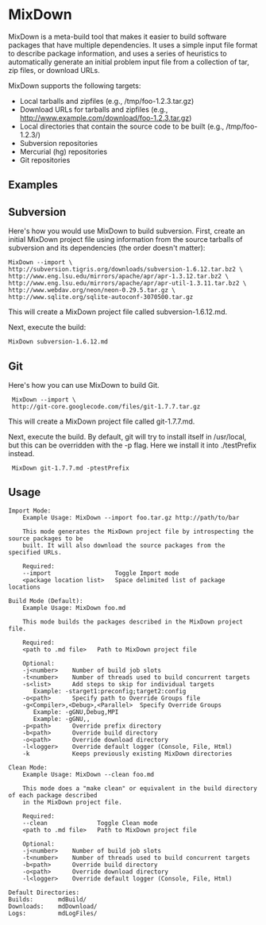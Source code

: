 MixDown
=======

MixDown is a meta-build tool that makes it easier to build software packages that have multiple dependencies. It uses a simple input file format to describe package information, and uses a series of heuristics to automatically generate an initial problem input file from a collection of tar, zip files, or download URLs.

MixDown supports the following targets:

 * Local tarballs and zipfiles (e.g., /tmp/foo-1.2.3.tar.gz)
 * Download URLs for tarballs and zipfiles (e.g., http://www.example.com/download/foo-1.2.3.tar.gz)
 * Local directories that contain the source code to be built (e.g., /tmp/foo-1.2.3/)
 * Subversion repositories
 * Mercurial (hg) repositories
 * Git repositories


Examples
--------

Subversion
----------

Here's how you would use MixDown to build subversion. First, create an initial MixDown project file using information from the source tarballs of subversion and its dependencies (the order doesn't matter):

    MixDown --import \
    http://subversion.tigris.org/downloads/subversion-1.6.12.tar.bz2 \
    http://www.eng.lsu.edu/mirrors/apache/apr/apr-1.3.12.tar.bz2 \
    http://www.eng.lsu.edu/mirrors/apache/apr/apr-util-1.3.11.tar.bz2 \
    http://www.webdav.org/neon/neon-0.29.5.tar.gz \
    http://www.sqlite.org/sqlite-autoconf-3070500.tar.gz

This will create a MixDown project file called subversion-1.6.12.md.

Next, execute the build:

    MixDown subversion-1.6.12.md

Git
---

Here's how you can use MixDown to build Git.

     MixDown --import \
     http://git-core.googlecode.com/files/git-1.7.7.tar.gz

This will create a MixDown project file called git-1.7.7.md.

Next, execute the build. By default, git will try to install itself in /usr/local, but this can be overridden with the -p flag. Here we install it into ./testPrefix instead.

     MixDown git-1.7.7.md -ptestPrefix

Usage
-----

    Import Mode:
        Example Usage: MixDown --import foo.tar.gz http://path/to/bar

        This mode generates the MixDown project file by introspecting the source packages to be
        built. It will also download the source packages from the specified URLs.

        Required:
        --import                  Toggle Import mode
        <package location list>   Space delimited list of package locations

    Build Mode (Default):
        Example Usage: MixDown foo.md

        This mode builds the packages described in the MixDown project file.

        Required:
        <path to .md file>   Path to MixDown project file

        Optional:
        -j<number>    Number of build job slots
        -t<number>    Number of threads used to build concurrent targets
        -s<list>      Add steps to skip for individual targets
           Example: -starget1:preconfig;target2:config
        -o<path>      Specify path to Override Groups file
        -g<Compiler>,<Debug>,<Parallel>  Specify Override Groups
           Example: -gGNU,Debug,MPI
           Example: -gGNU,,
        -p<path>      Override prefix directory
        -b<path>      Override build directory
        -o<path>      Override download directory
        -l<logger>    Override default logger (Console, File, Html)
        -k            Keeps previously existing MixDown directories

    Clean Mode:
        Example Usage: MixDown --clean foo.md

        This mode does a "make clean" or equivalent in the build directory of each package described
        in the MixDown project file.

        Required:
        --clean              Toggle Clean mode
        <path to .md file>   Path to MixDown project file

        Optional:
        -j<number>    Number of build job slots
        -t<number>    Number of threads used to build concurrent targets
        -b<path>      Override build directory
        -o<path>      Override download directory
        -l<logger>    Override default logger (Console, File, Html)

    Default Directories:
    Builds:       mdBuild/
    Downloads:    mdDownload/
    Logs:         mdLogFiles/
